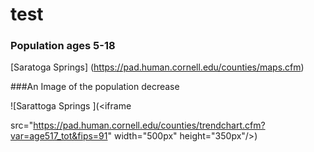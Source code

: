 # test







### Population ages 5-18

[Saratoga Springs] (https://pad.human.cornell.edu/counties/maps.cfm)

###An Image of the population decrease

![Sarattoga Springs ](<iframe

src="https://pad.human.cornell.edu/counties/trendchart.cfm?var=age517_tot&fips=91"
 width="500px" height="350px"/>)